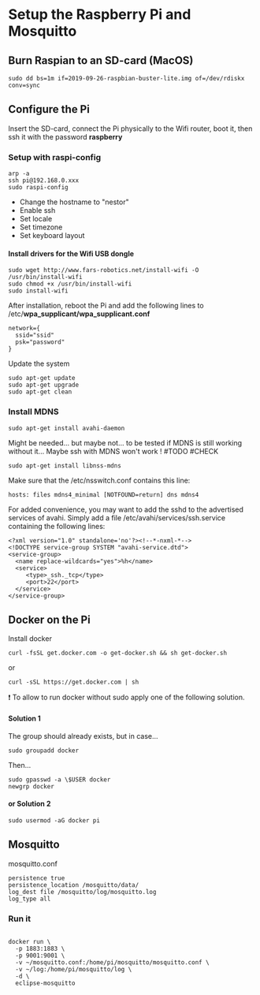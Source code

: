 # Setup the Raspberry Pi and Mosquitto

## Burn Raspian to an SD-card (MacOS)

```
sudo dd bs=1m if=2019-09-26-raspbian-buster-lite.img of=/dev/rdiskx conv=sync
```

## Configure the Pi

Insert the SD-card, connect the Pi physically to the Wifi router, boot it, then ssh it with the password **raspberry**

### Setup with raspi-config

```
arp -a
ssh pi@192.168.0.xxx
sudo raspi-config
```

-   Change the hostname to "nestor"
-   Enable ssh
-   Set locale
-   Set timezone
-   Set keyboard layout

#### Install drivers for the Wifi USB dongle

```
sudo wget http://www.fars-robotics.net/install-wifi -O /usr/bin/install-wifi
sudo chmod +x /usr/bin/install-wifi
sudo install-wifi
```

After installation, reboot the Pi and add the following lines to /etc/**wpa_supplicant/wpa_supplicant.conf**

```
network={
  ssid="ssid"
  psk="password"
}
```

Update the system

```
sudo apt-get update
sudo apt-get upgrade
sudo apt-get clean
```

### Install MDNS

```
sudo apt-get install avahi-daemon
```

Might be needed... but maybe not... to be tested if MDNS is still working without it... Maybe ssh with MDNS won't work ! #TODO #CHECK

```
sudo apt-get install libnss-mdns
```

Make sure that the /etc/nsswitch.conf contains this line:

```
hosts: files mdns4_minimal [NOTFOUND=return] dns mdns4
```

For added convenience, you may want to add the sshd to the advertised services of avahi. Simply add a file /etc/avahi/services/ssh.service containing the following lines:

```
<?xml version="1.0" standalone='no'?><!--*-nxml-*-->
<!DOCTYPE service-group SYSTEM "avahi-service.dtd">
<service-group>
  <name replace-wildcards="yes">%h</name>
  <service>
     <type>_ssh._tcp</type>
     <port>22</port>
  </service>
</service-group>
```

## Docker on the Pi

Install docker

```
curl -fsSL get.docker.com -o get-docker.sh && sh get-docker.sh
```

or

```
curl -sSL https://get.docker.com | sh
```

:exclamation: To allow to run docker without sudo apply one of the following solution.

#### Solution 1

The group should already exists, but in case...

```
sudo groupadd docker
```

Then...

```
sudo gpasswd -a \$USER docker
newgrp docker
```

#### or Solution 2

```
sudo usermod -aG docker pi
```

## Mosquitto

mosquitto.conf

```
persistence true
persistence_location /mosquitto/data/
log_dest file /mosquitto/log/mosquitto.log
log_type all
```

### Run it

```

docker run \
  -p 1883:1883 \
  -p 9001:9001 \
  -v ~/mosquitto.conf:/home/pi/mosquitto/mosquitto.conf \
  -v ~/log:/home/pi/mosquitto/log \
  -d \
  eclipse-mosquitto
```
